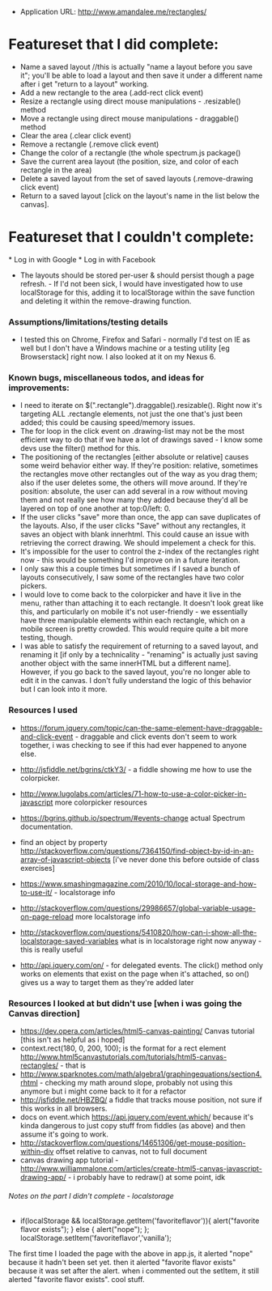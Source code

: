 * Application URL: http://www.amandalee.me/rectangles/



# Featureset that I did complete:  
* Name a saved layout //this is actually "name a layout before you save it"; you'll be able to load a layout and then save it under a different name after i get "return to a layout" working. 
* Add a new rectangle to the area (.add-rect click event)
* Resize a rectangle using direct mouse manipulations - .resizable() method
* Move a rectangle using direct mouse manipulations - draggable() method
* Clear the area (.clear click event)
* Remove a rectangle (.remove click event)
* Change the color of a rectangle (the whole spectrum.js package()
* Save the current area layout (the position, size, and color of each rectangle in the area)
* Delete a saved layout from the set of saved layouts (.remove-drawing click event)
* Return to a saved layout [click on the layout's name in the list below the canvas].

# Featureset that I couldn't complete: 
­* Log in with Google
­* Log in with Facebook
* The layouts should be stored per­-user & should persist though a page refresh. - If I'd not been sick, I would have investigated how to use localStorage for this, adding it to localStorage within the save function and deleting it within the remove-drawing function. 

### Assumptions/limitations/testing details
* I tested this on Chrome, Firefox and Safari - normally I'd test on IE as well but I don't have a Windows machine or a testing utility [eg Browserstack] right now. I also looked at it on my Nexus 6. 

### Known bugs, miscellaneous todos, and ideas for improvements: 
* I need to iterate on $(".rectangle").draggable().resizable(). Right now it's targeting ALL .rectangle elements, not just the one that's just been added; this could be causing speed/memory issues. 
* The for loop in the click event on .drawing-list may not be the most efficient way to do that if we have a lot of drawings saved - I know some devs use the filter() method for this. 
* The positioning of the rectangles [either absolute or relative] causes some weird behavior either way. If they're position: relative, sometimes the rectangles move other rectangles out of the way as you drag them; also if the user deletes some, the others will move around. If they're position: absolute, the user can add several in a row without moving them and not really see how many they added because they'd all be layered on top of one another at top:0/left: 0. 
* If the user clicks "save" more than once, the app can save duplicates of the layouts. Also, if the user clicks "Save" without any rectangles, it saves an object with blank innerhtml. This could cause an issue with retrieving the correct drawing. We should impelement a check for this. 
* It's impossible for the user to control the z-index of the rectangles right now - this would be something I'd improve on in a future iteration. 
* I only saw this a couple times but sometimes if I saved a bunch of layouts consecutively, I saw some of the rectangles have two color pickers. 
* I would love to come back to the colorpicker and have it live in the menu, rather than attaching it to each rectangle. It doesn't look great like this, and particularly on mobile it's not user-friendly - we essentially have three manipulable elements within each rectangle, which on a mobile screen is pretty crowded. This would require quite a bit more testing, though. 
* I was able to satisfy the requirement of returning to a saved layout, and renaming it [if only by a technicality - "renaming" is actually just saving another object with the same innerHTML but a different name]. However, if you go back to the saved layout, you're no longer able to edit it in the canvas. I don't fully understand the logic of this behavior but I can look into it more. 


### Resources I used
* https://forum.jquery.com/topic/can-the-same-element-have-draggable-and-click-event - draggable and click events don't seem to work together, i was checking to see if this had ever happened to anyone else.
* http://jsfiddle.net/bgrins/ctkY3/ - a fiddle showing me how to use the colorpicker.
* http://www.lugolabs.com/articles/71-how-to-use-a-color-picker-in-javascript more colorpicker resources
* https://bgrins.github.io/spectrum/#events-change actual Spectrum documentation.

* find an object by property http://stackoverflow.com/questions/7364150/find-object-by-id-in-an-array-of-javascript-objects [i've never done this before outside of class exercises]

* https://www.smashingmagazine.com/2010/10/local-storage-and-how-to-use-it/ - localstorage info
* http://stackoverflow.com/questions/29986657/global-variable-usage-on-page-reload more localstorage info
* http://stackoverflow.com/questions/5410820/how-can-i-show-all-the-localstorage-saved-variables what is in localstorage right now anyway - this is really useful

* http://api.jquery.com/on/ - for delegated events. The click() method only works on elements that exist on the page when it's attached, so on() gives us a way to target them as they're added later 



### Resources I looked at but didn't use [when i was going the Canvas direction]

* https://dev.opera.com/articles/html5-canvas-painting/ Canvas tutorial [this isn't as helpful as i hoped]
*  context.rect(180, 0, 200, 100); is the format for a rect element http://www.html5canvastutorials.com/tutorials/html5-canvas-rectangles/ - that is 
* http://www.sparknotes.com/math/algebra1/graphingequations/section4.rhtml - checking my math around slope, probably not using this anymore but i might come back to it for a refactor
* http://jsfiddle.net/HBZBQ/ a fiddle that tracks mouse position, not sure if this works in all browsers.
* docs on event.which https://api.jquery.com/event.which/ because it's kinda dangerous to just copy stuff from fiddles (as above) and then assume it's going to work.
* http://stackoverflow.com/questions/14651306/get-mouse-position-within-div offset relative to canvas, not to full document 
* canvas drawing app tutorial - http://www.williammalone.com/articles/create-html5-canvas-javascript-drawing-app/ - i probably have to redraw() at some point, idk


###### Notes on the part I didn't complete - localstorage
* if(localStorage && localStorage.getItem('favoriteflavor')){
      alert("favorite flavor exists");
    } else {
      alert("nope");
    };
      localStorage.setItem('favoriteflavor','vanilla');


The first time I loaded the page with the above in app.js, it alerted "nope" because it hadn't been set yet. then it alerted "favorite flavor exists" because it was set after the alert. when i commented out the setItem, it still alerted "favorite flavor exists". cool stuff. 
